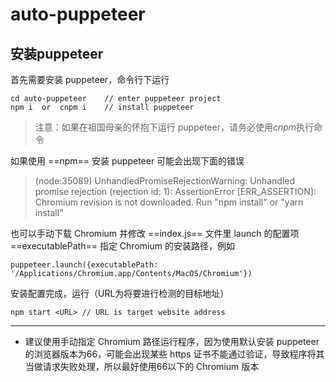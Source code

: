 # auto-puppeteer

## 安装puppeteer
首先需要安装 puppeteer，命令行下运行
```
cd auto-puppeteer    // enter puppeteer project
npm i  or  cnpm i    // install puppeteer
```
> 注意：如果在祖国母亲的怀抱下运行 puppeteer，请务必使用*cnpm*执行命令

如果使用 ==npm== 安装 puppeteer 可能会出现下面的错误
> (node:35089) UnhandledPromiseRejectionWarning: Unhandled promise rejection (rejection id: 1): AssertionError [ERR_ASSERTION]: Chromium revision is not downloaded. Run "npm install" or "yarn install"

也可以手动下载 Chromium 并修改 ==index.js== 文件里 launch 的配置项 ==executablePath== 指定 Chromium 的安装路径，例如
```
puppeteer.launch({executablePath: '/Applications/Chromium.app/Contents/MacOS/Chromium'})
```
安装配置完成，运行（URL为将要进行检测的目标地址）
```
npm start <URL> // URL is target website address
```
---
- 建议使用手动指定 Chromium 路径运行程序，因为使用默认安装 puppeteer 的浏览器版本为66，可能会出现某些 https 证书不能通过验证，导致程序将其当做请求失败处理，所以最好使用66以下的 Chromium 版本




